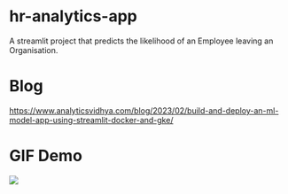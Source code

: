 # hr-analytics-app
A streamlit project that predicts the likelihood of an Employee leaving an Organisation.

# Blog

https://www.analyticsvidhya.com/blog/2023/02/build-and-deploy-an-ml-model-app-using-streamlit-docker-and-gke/

# GIF Demo

![](https://editor.analyticsvidhya.com/uploads/13274Sc…ecording%202023-02-04%20at%2010.46.01.34%20PM.gif)

